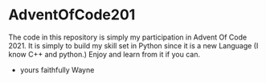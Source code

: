 # AdventOfCode201

The code in this repository is simply my participation in Advent Of Code 2021.
It is simply to build my skill set in Python since it is a new
Language (I know C++ and python.) Enjoy and learn from it if you can.

- yours faithfully
  Wayne
